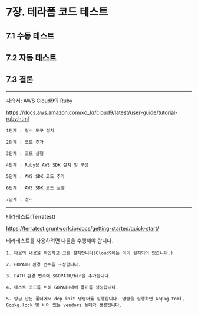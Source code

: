 # 7장. 테라폼 코드 테스트

## 7.1 수동 테스트

## 7.2 자동 테스트

## 7.3 결론

---

자습서: AWS Cloud9의 Ruby

https://docs.aws.amazon.com/ko_kr/cloud9/latest/user-guide/tutorial-ruby.html

    1단계 : 필수 도구 설치

    2단계 : 코드 추가

    3단계 : 코드 실행

    4단계 : Ruby용 AWS SDK 설치 및 구성

    5단계 : AWS SDK 코드 추가

    6단계 : AWS SDK 코드 실행

    7단계 : 정리

---

테라테스트(Terratest)

https://terratest.gruntwork.io/docs/getting-started/quick-start/

테라테스트를 사용하려면 다음을 수행해야 합니다.

    1. 다음의 내용을 확인하고 고를 설치합니다(Cloud9에는 이미 설치되어 있습니다.)

    2. GOPATH 환경 변수를 구성합니다.

    3. PATH 환경 변수에 $GOPATH/bin을 추가합니다.

    4. 테스트 코드를 위해 GOPATH내에 폴더를 생성합니다.

    5. 방금 만든 폴더에서 dep init 명령어를 실행합니다. 명령을 실행하면 Gopkg.toml, Gopkg.lock 및 비어 있는 vendors 폴더가 생성됩니다.
